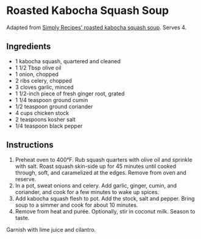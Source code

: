 # Roasted Kabocha Squash Soup

Adapted from [Simply Recipes' roasted kabocha squash soup](http://www.simplyrecipes.com/recipes/roasted_kabocha_squash_soup/). Serves 4.

## Ingredients

- 1 kabocha squash, quartered and cleaned
- 1 1/2 Tbsp olive oil
- 1 onion, chopped
- 2 ribs celery, chopped
- 3 cloves garlic, minced
- 1 1/2-inch piece of fresh ginger root, grated
- 1 1/4 teaspoon ground cumin
- 1/2 teaspoon ground coriander
- 4 cups chicken stock
- 2 teaspoons kosher salt
- 1/4 teaspoon black pepper

## Instructions

1. Preheat oven to 400&deg;F. Rub squash quarters with olive oil and sprinkle with salt. Roast squash skin-side up for 45 minutes until cooked through, soft, and caramelized at the edges. Remove from oven and reserve.
2. In a pot, sweat onions and celery. Add garlic, ginger, cumin, and coriander, and cook for a few minutes to wake up spices.
3. Add kabocha squash flesh to pot. Add the stock, salt and pepper. Bring soup to a simmer and cook for about 10 minutes.
4. Remove from heat and purée. Optionally, stir in coconut milk. Season to taste.

Garnish with lime juice and cilantro.
